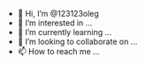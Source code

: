 - 👋 Hi, I’m @123123oleg
- 👀 I’m interested in ...
- 🌱 I’m currently learning ...
- 💞️ I’m looking to collaborate on ...
- 📫 How to reach me ...

<!---
123123oleg/123123oleg is a ✨ special ✨ repository because its `README.md` (this file) appears on your GitHub profile.
You can click the Preview link to take a look at your changes.
--->
